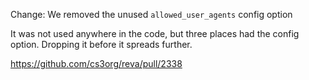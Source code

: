 Change: We removed the unused `allowed_user_agents` config option

It was not used anywhere in the code, but three places had the config option. Dropping it before it spreads further.

https://github.com/cs3org/reva/pull/2338
